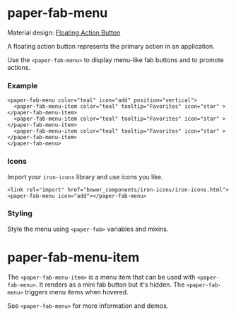 # paper-fab-menu

Material design: [Floating Action Button](https://www.google.com/design/spec/components/buttons-floating-action-button.html)

A floating action button represents the primary action in an application.

Use the `<paper-fab-menu>` to display menu-like fab buttons and to promote actions.

### Example

    <paper-fab-menu color="teal" icon="add" position="vertical">
      <paper-fab-menu-item color="teal" tooltip="Favorites" icon="star" ></paper-fab-menu-item>
      <paper-fab-menu-item color="teal" tooltip="Favorites" icon="star" ></paper-fab-menu-item>
      <paper-fab-menu-item color="teal" tooltip="Favorites" icon="star" ></paper-fab-menu-item>
    </paper-fab-menu>

### Icons
Import your `iron-icons` library and use icons you like.

    <link rel="import" href="bower_components/iron-icons/iron-icons.html">
    <paper-fab-menu icon="add"></paper-fab-menu>

### Styling
Style the menu using `<paper-fab>` variables and mixins.

# paper-fab-menu-item

The `<paper-fab-menu-item>` is a menu item that can be used with `<paper-fab-menu>`.
It renders as a mini fab button but it's hidden. The `<paper-fab-menu>` triggers menu items when hovered.

See `<paper-fab-menu>` for more information and demos.

